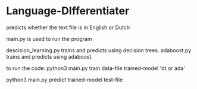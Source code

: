 # Language-DIfferentiater
predicts whether the text file is in English or Dutch

main.py is used to run the program

descision_learning.py trains and predicts using decision trees.
adaboost.py trains and predicts using adaboost.

to run the code:
python3 main.py train data-file trained-model 'dt or ada'

python3 main.py predict trained-model test-file
